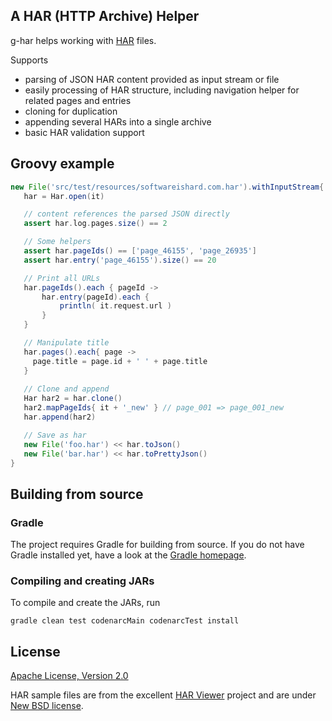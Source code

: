 A HAR (HTTP Archive) Helper
---------------------------

g-har helps working with [HAR](http://www.softwareishard.com/blog/har-12-spec/) files.

Supports

 *   parsing of JSON HAR content provided as input stream or file
 *   easily processing of HAR structure, including navigation helper for related pages and entries
 *   cloning for duplication
 *   appending several HARs into a single archive
 *   basic HAR validation support

Groovy example
--------------
```groovy
new File('src/test/resources/softwareishard.com.har').withInputStream{
   har = Har.open(it)

   // content references the parsed JSON directly
   assert har.log.pages.size() == 2 

   // Some helpers
   assert har.pageIds() == ['page_46155', 'page_26935']
   assert har.entry('page_46155').size() == 20

   // Print all URLs
   har.pageIds().each { pageId ->
       har.entry(pageId).each {
           println( it.request.url )
       }
   }

   // Manipulate title
   har.pages().each{ page ->
     page.title = page.id + ' ' + page.title
   }
   
   // Clone and append
   Har har2 = har.clone()
   har2.mapPageIds{ it + '_new' } // page_001 => page_001_new
   har.append(har2)

   // Save as har
   new File('foo.har') << har.toJson()
   new File('bar.har') << har.toPrettyJson()
}
```

Building from source
--------------------

### Gradle

  The project requires Gradle for building from source. If you do not have Gradle installed yet, have a look at
  the [Gradle homepage](http://gradle.org).


### Compiling and creating JARs

To compile and create the JARs, run

```gradle clean test codenarcMain codenarcTest install```


License
-------
[Apache License, Version 2.0](LICENSE)

HAR sample files are from the excellent [HAR Viewer](https://github.com/janodvarko/harviewer) project and are under [New BSD license](https://code.google.com/p/harviewer/).
